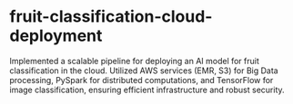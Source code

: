 # fruit-classification-cloud-deployment
Implemented a scalable pipeline for deploying an AI model for fruit classification in the cloud. Utilized AWS services (EMR, S3) for Big Data processing, PySpark for distributed computations, and TensorFlow for image classification, ensuring efficient infrastructure and robust security.
